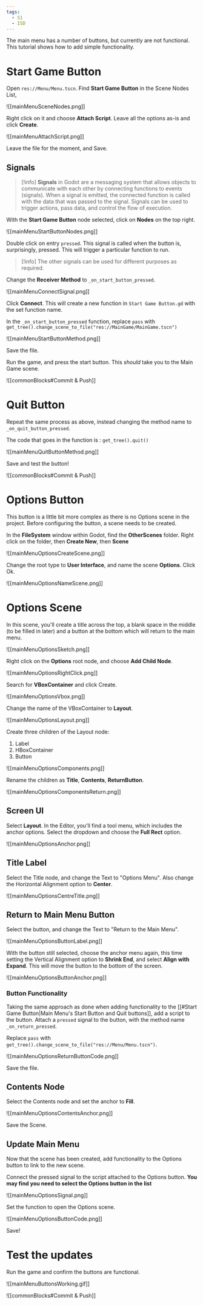 ```yaml
---
tags:
  - S1
  - ISD
---
```

The main menu has a number of buttons, but currently are not functional. This tutorial shows how to add simple functionality.

# Start Game Button

Open `res://Menu/Menu.tscn`. Find **Start Game Button** in the Scene Nodes List, 

![[mainMenuSceneNodes.png]]

Right click on it and choose **Attach Script**. Leave all the options as-is and click **Create**.

![[mainMenuAttachScript.png]]

Leave the file for the moment, and Save.
## Signals

> [!info] **Signals** in Godot are a messaging system that allows objects to communicate with each other by connecting functions to events (signals). When a signal is emitted, the connected function is called with the data that was passed to the signal. Signals can be used to trigger actions, pass data, and control the flow of execution.

With the **Start Game Button** node selected, click on **Nodes** on the top right.

![[mainMenuStartButtonNodes.png]]

Double click on entry `pressed`. This signal is called when the button is, surprisingly, pressed. This will trigger a particular function to run.

> [!info] The other signals can be used for different purposes as required. 

Change the **Receiver Method** to `_on_start_button_pressed`.

![[mainMenuConnectSignal.png]]

Click **Connect**. This will create a new function in `Start Game Button.gd` with the set function name.

In the `_on_start_button_pressed` function, replace `pass` with `	get_tree().change_scene_to_file("res://MainGame/MainGame.tscn")`

![[mainMenuStartButtonMethod.png]]

Save the file.

Run the game, and press the start button. This *should* take you to the Main Game scene.

![[commonBlocks#Commit & Push]]

# Quit Button

Repeat the same process as above, instead changing the method name to `_on_quit_button_pressed`. 

The code that goes in the function is : `get_tree().quit()`

![[mainMenuQuitButtonMethod.png]]

Save and test the button!

![[commonBlocks#Commit & Push]]
# Options Button

This button is a little bit more complex as there is no Options scene in the project. Before configuring the button, a scene needs to be created.

In the **FileSystem** window within Godot, find the **OtherScenes** folder. Right click on the folder, then **Create New**, then **Scene**

![[mainMenuOptionsCreateScene.png]]

Change the root type to **User Interface**, and name the scene **Options**. Click Ok.

![[mainMenuOptionsNameScene.png]]

# Options Scene

In this scene, you'll create a title across the top, a blank space in the middle (to be filled in later) and a button at the bottom which will return to the main menu.

![[mainMenuOptionsSketch.png]]


Right click on the **Options** root node, and choose **Add Child Node**.

![[mainMenuOptionsRightClick.png]]

Search for **VBoxContainer** and click Create.

![[mainMenuOptionsVbox.png]]

Change the name of the VBoxContainer to **Layout**.

![[mainMenuOptionsLayout.png]]

Create three children of the Layout node:
1) Label
2) HBoxContainer
3) Button

![[mainMenuOptionsComponents.png]]

Rename the children as **Title**, **Contents**, **ReturnButton**.

![[mainMenuOptionsComponentsReturn.png]]

## Screen UI


Select **Layout**. In the Editor, you'll find a tool menu, which includes the anchor options. Select the dropdown and choose the **Full Rect** option.


![[mainMenuOptionsAnchor.png]]

## Title Label

Select the Title node, and change the Text to "Options Menu". Also change the Horizontal Alignment option to **Center**.

![[mainMenuOptionsCentreTitle.png]]


## Return to Main Menu Button

Select the button, and change the Text to "Return to the Main Menu".

![[mainMenuOptionsButtonLabel.png]]

With the button still selected, choose the anchor menu again, this time setting the Vertical Alignment option to **Shrink End**, and select **Align with Expand**. This will move the button to the bottom of the screen.

![[mainMenuOptionsButtonAnchor.png]]

### Button Functionality

Taking the same approach as done when adding functionality to the [[#Start Game Button|Main Menu's Start Button and Quit buttons]], add a script to the button. Attach a `pressed` signal to the button, with the method name `_on_return_pressed`.

Replace `pass` with `get_tree().change_scene_to_file("res://Menu/Menu.tscn")`.

![[mainMenuOptionsReturnButtonCode.png]]

Save the file.

## Contents Node

Select the Contents node and set the anchor to **Fill**.

![[mainMenuOptionsContentsAnchor.png]]

Save the Scene.

## Update Main Menu

Now that the scene has been created, add functionality to the Options button to link to the new scene.

Connect the pressed signal to the script attached to the Options button. **You may find you need to select the Options button in the list**

![[mainMenuOptionsSignal.png]]

Set the function to open the Options scene.

![[mainMenuOptionsButtonCode.png]]

Save!

# Test the updates

Run the game and confirm the buttons are functional.

![[mainMenuButtonsWorking.gif]]


![[commonBlocks#Commit & Push]]

